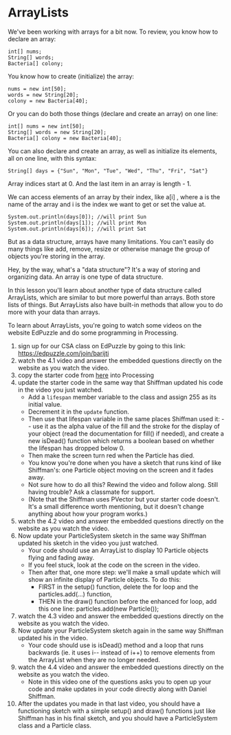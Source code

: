 # ArrayLists

We've been working with arrays for a bit now. To review, you know how to declare an array:

```
int[] nums;
String[] words;
Bacteria[] colony;
```

You know how to create (initialize) the array:

```
nums = new int[50];
words = new String[20];
colony = new Bacteria[40];
```

Or you can do both those things (declare and create an array) on one line:

```
int[] nums = new int[50];
String[] words = new String[20];
Bacteria[] colony = new Bacteria[40];
```

You can also declare and create an array, as well as initialize its elements, all on one line, with this syntax:

```
String[] days = {"Sun", "Mon", "Tue", "Wed", "Thu", "Fri", "Sat"}
```

Array indices start at 0. And the last item in an array is length - 1.

We can access elements of an array by their index, like a[i] , where a is the name of the array and i is the index we want to get or set the value at.

```
System.out.println(days[0]); //will print Sun
System.out.println(days[1]); //will print Mon
System.out.println(days[6]); //will print Sat
```

But as a data structure, arrays have many limitations. You can't easily do many things like add, remove, resize or otherwise manage the group of objects you're storing in the array.

Hey, by the way, what's a "data structure"? It's a way of storing and organizing data. An array is one type of data structure.

In this lesson you'll learn about another type of data structure called ArrayLists, which are similar to but more powerful than arrays. Both store lists of things. But ArrayLists also have built-in methods that allow you to do more with your data than arrays.

To learn about ArrayLists, you're going to watch some videos on the website EdPuzzle and do some programming in Processing.

1. sign up for our CSA class on EdPuzzle by going to this link: https://edpuzzle.com/join/barijti 
1. watch the 4.1 video and answer the embedded questions directly on the website as you watch the video.
1. copy the starter code from [here](https://raw.githubusercontent.com/woodstockcs/ArrayLists/master/ParticleSystem.pde) into Processing
1. update the starter code in the same way that Shiffman updated his code in the video you just watched.
   * Add a `lifespan` member variable to the class and assign 255 as its initial value.
   * Decrement it in the `update` function.
   * Then use that lifespan variable in the same places Shiffman used it:  -- use it as the alpha value of the fill and the stroke for the display of your object (read the documentation for fill() if needed), and create a new isDead() function which returns a boolean based on whether the lifespan has dropped below 0.
   * Then make the screen turn red when the Particle has died.
   * You know you're done when you have a sketch that runs kind of like Shiffman's: one Particle object moving on the screen and it fades away.
   * Not sure how to do all this? Rewind the video and follow along. Still having trouble? Ask a classmate for support.
   * (Note that the Shiffman uses PVector but your starter code doesn't. It's a small difference worth mentioning, but it doesn't change anything about how your program works.)
1. watch the 4.2 video and answer the embedded questions directly on the website as you watch the video.
1. Now update your ParticleSystem sketch in the same way Shiffman updated his sketch in the video you just watched.
   * Your code should use an ArrayList to display 10 Particle objects flying and fading away.
   * If you feel stuck, look at the code on the screen in the video.
   * Then after that, one more step: we'll make a small update which will show an infinite display of Particle objects. To do this:
     * FIRST in the setup() function, delete the for loop and the particles.add(...) function,
     * THEN in the draw() function before the enhanced for loop, add this one line:  particles.add(new Particle());
1. watch the 4.3 video and answer the embedded questions directly on the website as you watch the video.
1. Now update your ParticleSystem sketch again in the same way Shiffman updated his in the video.
   * Your code should use is isDead() method and a loop that runs backwards (ie. it uses i-- instead of i++) to remove elements from the ArrayList when they are no longer needed.
1. watch the 4.4 video and answer the embedded questions directly on the website as you watch the video.
   * Note in this video one of the questions asks you to open up your code and make updates in your code directly along with Daniel Shiffman.
1. After the updates you made in that last video, you should have a functioning sketch with a simple setup() and draw() functions just like Shiffman has in his final sketch, and you should have a ParticleSystem class and a Particle class.

